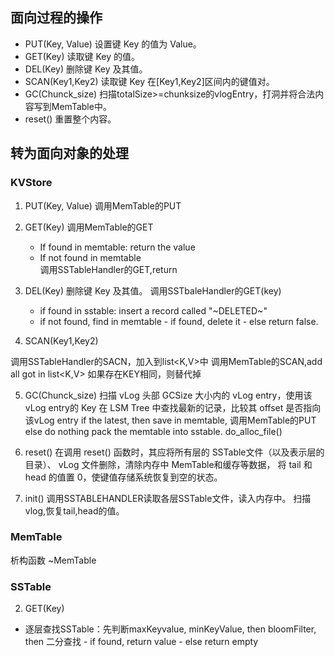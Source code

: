 ## 面向过程的操作

- PUT(Key, Value) 设置键 Key 的值为 Value。
- GET(Key) 读取键 Key 的值。
- DEL(Key) 删除键 Key 及其值。
- SCAN(Key1,Key2) 读取键 Key 在[Key1,Key2]区间内的键值对。
- GC(Chunck_size) 扫描totalSize>=chunksize的vlogEntry，打洞并将合法内容写到MemTable中。
- reset() 重置整个内容。

## 转为面向对象的处理

### KVStore

1. PUT(Key, Value)
调用MemTable的PUT

2. GET(Key)
调用MemTable的GET
    - If found in memtable: return the value
    - If not found in memtable  
        调用SSTableHandler的GET,return 

3. DEL(Key) 删除键 Key 及其值。
调用SSTbaleHandler的GET(key)
    - if found in sstable: insert a record called "~DELETED~"
    - if not found, find in memtable 
                - if found, delete it
                - else return false.

4. SCAN(Key1,Key2)

调用SSTableHandler的SACN，加入到list<K,V>中
调用MemTable的SCAN,add all got in list<K,V> 如果存在KEY相同，则替代掉

5. GC(Chunck_size)
扫描 vLog 头部 GCSize 大小内的 vLog entry，使用该 vLog entry的 Key 在 LSM Tree 中查找最新的记录，比较其 offset 是否指向该vLog entry
    if the latest, then save in memtable, 调用MemTable的PUT
    else do nothing
pack the memtable into sstable.
do_alloc_file()

6. reset()
在调用 reset() 函数时，其应将所有层的 SSTable文件（以及表示层的目录）、 vLog 文件删除，清除内存中 MemTable和缓存等数据， 将 tail 和 head 的值置 0，使键值存储系统恢复到空的状态。

7. init()
调用SSTABLEHANDLER读取各层SSTable文件，读入内存中。
扫描vlog,恢复tail,head的值。

### MemTable

析构函数 ~MemTable

### SSTable

2. GET(Key)
- 逐层查找SSTable：先判断maxKeyvalue, minKeyValue, then bloomFilter, then 二分查找
            - if found, return value
            - else return empty